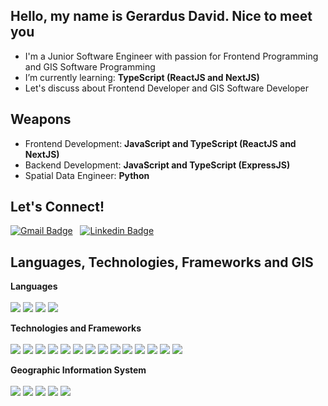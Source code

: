 ## Hello, my name is Gerardus David. Nice to meet you
- I'm a Junior Software Engineer with passion for Frontend Programming and GIS Software Programming
- I’m currently learning: **TypeScript (ReactJS and NextJS)**
- Let's discuss about Frontend Developer and  GIS Software Developer

## Weapons
- Frontend Development: **JavaScript and TypeScript (ReactJS and NextJS)**
- Backend Development: **JavaScript and TypeScript (ExpressJS)**
- Spatial Data Engineer: **Python**

## Let's Connect!
[![Gmail Badge](https://img.shields.io/badge/-gerardusdavidbayu@gmail.com-c14438?style=flat&logo=Gmail&logoColor=white&link=mailto:gerardusdavidbayu@gmail.com)](mailto:gerardusdavidbayu@gmail.com)
&nbsp;
[![Linkedin Badge](https://img.shields.io/badge/-Gerardus_David_Ady_P.B-blue?style=flat&logo=Linkedin&logoColor=white&link=https://www.linkedin.com/in/gerardusdavidbayuaji/)]()
&nbsp;

## Languages, Technologies, Frameworks and GIS 
<b> Languages</b>
</br>
</br>
<img src="https://img.shields.io/badge/-Typescript-000000?logo=typescript&logoColor=white&style=for-the-badge">
<img src="https://img.shields.io/badge/-Javascript-000000?logo=javascript&logoColor=white&style=for-the-badge">
<img src="https://img.shields.io/badge/-python-000000?logo=python&logoColor=white&style=for-the-badge">
<img src="https://img.shields.io/badge/-SQL-000000?logo=logoColor=white&style=for-the-badge">

<b> Technologies and Frameworks</b>
</br>
</br>
<img src="https://img.shields.io/badge/-HTML-000000?logo=html5&logoColor=white&style=for-the-badge">
<img src="https://img.shields.io/badge/-CSS-000000?logo=css3&logoColor=white&style=for-the-badge">
<img src="https://img.shields.io/badge/-Tailwind%20CSS-000000?logo=tailwindcss&logoColor=white&style=for-the-badge">
<img src="https://img.shields.io/badge/-Bootstrap-000000?logo=bootstrap&logoColor=white&style=for-the-badge">
<img src="https://img.shields.io/badge/-React.Js-000000?logo=react&logoColor=white&style=for-the-badge">
<img src="https://img.shields.io/badge/-Next.Js-000000?logo=Next.js&logoColor=white&style=for-the-badge">
<img src="https://img.shields.io/badge/-Vercel-000000?logo=Vercel&logoColor=white&style=for-the-badge">
<img src="https://img.shields.io/badge/-Git-000000?logo=git&logoColor=white&style=for-the-badge">
<img src="https://img.shields.io/badge/-PostgreSQL-000000?logo=postgresql&logoColor=white&style=for-the-badge">
<img src="https://img.shields.io/badge/-Django-000000?logo=django&logoColor=white&style=for-the-badge">
<img src="https://img.shields.io/badge/-Google%20Cloud%20Platform-000000?logo=Google%20Cloud&logoColor=white&style=for-the-badge">
<img src="https://img.shields.io/badge/-OpenLayers-000000?logo=openlayers&logoColor=white&style=for-the-badge">
<img src="https://img.shields.io/badge/-Leaflet-000000?logo=leaflet&logoColor=white&style=for-the-badge">
<img src="https://img.shields.io/badge/-Figma-000000?logo=figma&logoColor=white&style=for-the-badge">

<b> Geographic Information System</b>
</br>
</br>
<img src="https://img.shields.io/badge/-ArcGIS-000000?logo=arcgis&logoColor=white&style=for-the-badge">
<img src="https://img.shields.io/badge/-QGIS-000000?logo=qgis&logoColor=white&style=for-the-badge">
<img src="https://img.shields.io/badge/-Google%20Earth%20Engine-000000?logo=googleearthengine&logoColor=white&style=for-the-badge">
<img src="https://img.shields.io/badge/-GeoServer-000000?logo=logoColor=white&style=for-the-badge">
<img src="https://img.shields.io/badge/-PostGIS-000000?logo=logoColor=white&style=for-the-badge">
